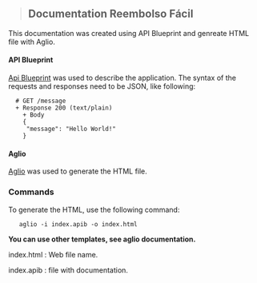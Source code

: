 > ## Documentation Reembolso Fácil 

This documentation was created using API Blueprint and genreate HTML file with Aglio.

#### API Blueprint
[Api Blueprint](https://apiblueprint.org) was used to describe the application. The syntax of the requests and responses need to be JSON, like following:

      # GET /message
      + Response 200 (text/plain)
		+ Body
		{
		 "message": "Hello World!"
		}

#### Aglio 
[Aglio](https://github.com/danielgtaylor/aglio) was used to generate the HTML file.


### Commands

To generate the HTML, use the following command:

       aglio -i index.apib -o index.html

<strong>You can use other templates, see aglio documentation.</strong>

index.html : Web file name.

index.apib : file with documentation.


